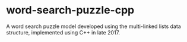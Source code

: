 # word-search-puzzle-cpp
A word search puzzle model developed using the multi-linked lists data structure, implemented using C++ in late 2017.
